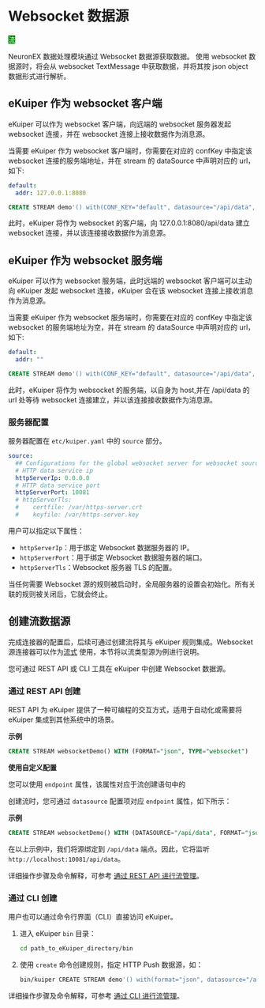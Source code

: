 # Websocket 数据源

<span style="background:green;color:white;">流</span>

NeuronEX 数据处理模块通过 Websocket 数据源获取数据。 使用 websocket 数据源时，将会从 websocket TextMessage 中获取数据，并将其按 json object 数据形式进行解析。

## eKuiper 作为 websocket 客户端

eKuiper 可以作为 websocket 客户端，向远端的 websocket 服务器发起 websocket 连接，并在 websocket 连接上接收数据作为消息源。

当需要 eKuiper 作为 websocket 客户端时，你需要在对应的 confKey 中指定该 websocket 连接的服务端地址，并在 stream 的 dataSource 中声明对应的 url，如下:

```yaml
default:
  addr: 127.0.0.1:8080
```

```sql
CREATE STREAM demo'() with(CONF_KEY="default", datasource="/api/data", type="websocket")'
```

此时，eKuiper 将作为 websocket 的客户端，向 127.0.0.1:8080/api/data 建立 websocket 连接，并以该连接接收数据作为消息源。

## eKuiper 作为 websocket 服务端

eKuiper 可以作为 websocket 服务端，此时远端的 websocket 客户端可以主动向 eKuiper 发起 websocket 连接，eKuiper 会在该 websocket 连接上接收消息作为消息源。

当需要 eKuiper 作为 websocket 服务端时，你需要在对应的 confKey 中指定该 websocket 的服务端地址为空，并在 stream 的 dataSource 中声明对应的 url，如下:

```yaml
default:
  addr: ""
```

```sql
CREATE STREAM demo'() with(CONF_KEY="default", datasource="/api/data", type="websocket")'
```

此时，eKuiper 将作为 websocket 的服务端，以自身为 host,并在 /api/data 的 url 处等待 websocket 连接建立，并以该连接接收数据作为消息源。

### 服务器配置

服务器配置在 `etc/kuiper.yaml` 中的 `source` 部分。

```yaml
source:
  ## Configurations for the global websocket server for websocket source
  # HTTP data service ip
  httpServerIp: 0.0.0.0
  # HTTP data service port
  httpServerPort: 10081
  # httpServerTls:
  #    certfile: /var/https-server.crt
  #    keyfile: /var/https-server.key
```

用户可以指定以下属性：

- `httpServerIp`：用于绑定 Websocket 数据服务器的 IP。
- `httpServerPort`：用于绑定 Websocket 数据服务器的端口。
- `httpServerTls`：Websocket 服务器 TLS 的配置。

当任何需要 Websocket 源的规则被启动时，全局服务器的设置会初始化。所有关联的规则被关闭后，它就会终止。

## 创建流数据源

完成连接器的配置后，后续可通过创建流将其与 eKuiper 规则集成。Websocket 源连接器可以作为[流式](../../streams/overview.md) 使用，本节将以流类型源为例进行说明。

您可通过 REST API 或 CLI 工具在 eKuiper 中创建 Websocket 数据源。

### 通过 REST API 创建

REST API 为 eKuiper 提供了一种可编程的交互方式，适用于自动化或需要将 eKuiper 集成到其他系统中的场景。

**示例**

```sql
CREATE STREAM websocketDemo() WITH (FORMAT="json", TYPE="websocket")
```

**使用自定义配置**

您可以使用 `endpoint` 属性，该属性对应于流创建语句中的

创建流时，您可通过 `datasource` 配置项对应  `endpoint` 属性，如下所示：

**示例**

```sql
CREATE STREAM websocketDemo() WITH (DATASOURCE="/api/data", FORMAT="json", TYPE="websocket")
```

在以上示例中，我们将源绑定到 `/api/data` 端点。因此，它将监听 `http://localhost:10081/api/data`。

详细操作步骤及命令解释，可参考 [通过 REST API 进行流管理](../../../api/restapi/streams.md)。

### 通过 CLI 创建

用户也可以通过命令行界面（CLI）直接访问 eKuiper。

1. 进入 eKuiper `bin` 目录：

   ```bash
   cd path_to_eKuiper_directory/bin
   ```

2. 使用 `create` 命令创建规则，指定 HTTP Push 数据源，如：

   ```bash
   bin/kuiper CREATE STREAM demo'() with(format="json", datasource="/api/data", type="websocket")'
   ```

详细操作步骤及命令解释，可参考 [通过 CLI 进行流管理](../../../api/cli/streams.md)。